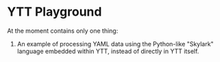 # YTT Playground

At the moment contains only one thing:
1. An example of processing YAML data using the Python-like "Skylark" language embedded within YTT, instead of directly in YTT itself.
